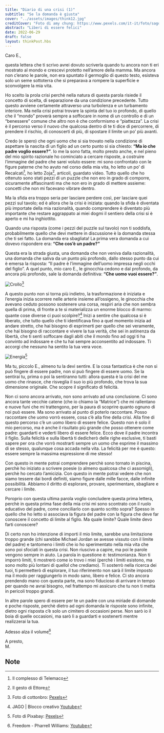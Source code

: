 ```yaml
---
title: "Diario di una crisi (1)"
subtitle: "Se la domanda è giusta"
cover: "../assets/images/think12.jpg"
creditCover: "Foto di amy chung: https://www.pexels.com/it-it/foto/sagoma-di-uccello-in-volo-672802/ on Pexels"
abstract: "Liberi di essere felici"
date: 2022-06-29
draft: false
layout: thinkPost.hbs
---
```


Caro E.,

questa lettera che ti scrivo avrei dovuto scriverla quando tu ancora non ti eri mostrato al mondo e crescevi protetto nell’amore della mamma. Ma ancora non c’erano le parole, non era spuntato il germoglio di questo testo, esisteva solo un seme sottoterra che si preparava a rompere la superficie e sconvolgere la mia vita.  

Ho scelto la prola crisi perchè nella natura di questa parola risiede il concetto di scelta, di separazione da una condizione precedente. Tutto questo avviene certamente attraverso una turbolenza e un turbamento interiore. Ma nella crisi potrai trovare la spinta del tuo io profondo, di quello che il “mondo” proverà sempre a soffocare in nome di un controllo e di un “benessere” comune che altro non è che conformismo e “piattezza”.
La crisi è il percorso verso il nuovo che qualcosa dentro di te ti dice di percorrere, di prendere il rischio, di conoscerti di più, di spostare il limite un po’ più avanti.  

Credo (e spero) che ogni uomo che si sia trovato nella condizione di aspettare la nascita di un figlio ad un certo punto si sia chiesto: **“Ma io che padre voglio essere?”**. Io me la sono fatta, molto presto anche, e nel pieno del mio spirito razionale ho cominciato a cercare risposte, a costruire l’immagine del padre che sarei voluto essere: mi sono confrontato con le figure paterne che ho avuto nel corso della mia vita, ho letto un po’ di Recalcati[^1], ho letto Zoja[^2], articoli, guardato video. Tutto quello che ho ottenuto sono stati pezzi di un puzzle che non ero in grado di comporre, sicuramente affascinanti ma che non ero in grado di mettere assieme: concetti che non mi facevano vibrare dentro.  

Ma la sfida era troppo seria per lasciare perdere così, per lasciare quei pezzi sul tavolo; ed è allora che la crisi è iniziata: quando la sfida è diventata più importate della mia razionalità, quando comprendere è diventato più importante che restare aggrappato ai miei dogmi il sentiero della crisi si è aperto e mi ha inghiottito.  

Quando una risposta (come i pezzi del puzzle sul tavolo) non ti soddisfa, probabilmente quello che devi mettere in discussione è la domanda stessa che ti sei fatto. La domanda era sbagliata!
La prima vera domanda a cui dovevo rispondere era: **“Che cos’è un padre?”**  

Questa era la strada giusta, una domanda che non veniva dalla razionalità, una domanda che saliva da un punto più profondo, dallo stesso punto da cui è emersa la risposta: “Il padre è l’immagine dell’uomo impressa negli occhi del figlio”. A quel punto, mio caro E., le ginocchia cedono e dal profondo, da ancora più profondo, sale la domanda definitiva: **“Che uomo vuoi essere?”**.  

![Crollo](../assets/images/crollo.jpg)[^3]

A questo punto non si torna più indietro, la trasformazione è iniziata e l’energia inizia scorrere nelle arterie insieme all’ossigeno, le ginocchia che avevano ceduto possono sostenere una corsa, respiri aria che non sembra quella di prima, di fronte a te si materializza un enorme blocco di marmo: quante cose diverse ci puoi scolpire?[^4]
Inizi a sentire che qualcosa si è liberato, che tutto quello che ti identificava fino a quel momento inizia ad andare stretto, che hai bisogno di esprimerti per quello che sei veramente, che hai bisogno di raccontare e vivere la tua verità, che sei in astinenza da libertà, che ti senti soffocare dagli abiti che il mondo fino ad oggi ti ha convinto ad indossare e che tu hai sempre acconsentito ad indossare. Ti accorgi che nessuno ha sentito la tua vera voce.  

![Energia](../assets/images/energia.jpg)[^5]  

Ma tu, piccolo E., almeno tu la devi sentire. E la cosa fantastica è che non si può fingere di essere padre, non si può fingere di essere uomo. Se la sentirai tu, prima o poi la sentiranno tutti: allora questa è la crisi del me uomo che rinasce, che risveglia il suo io più profondo, che trova la sua dimensione originale. Che scopre il significato di felicità.  

Non ci sono ancora arrivato, non sono arrivato ad una conclusione. Ci sono ancora tante vecchie catene (che io chiamo la “Matrice”) che mi rallentano e nuove funi che mi trattengono, per la paura di scoprire quanto ognuno di noi può essere.  Ma sono arrivato al punto di poterlo raccontare. Posso raccontare che uomo vorrò essere, cosa c’è alla fine della crisi.
Alla fine di questo percorso c’è un uomo libero di essere felice. Questo non è solo il mio percorso, ma è anche il risultato più grande che posso ottenere come padre: guardarti e vederti libero di essere felice. Ecco dove il padre incontra il figlio.
Sulla felicità e sulla libertà ti dedicherò delle righe esclusive, ti basti sapere per ora che vorrò mostrarti sempre un uomo che esprime il massimo di se stesso, qualunque cosa accada nella vita. La felicità per me è questo: essere sempre la massima espressione di me stesso!  

Con questo in mente potrai comprendere perchè sono tornato in piscina, perchè ho iniziato a scrivere poesie (o almeno qualcosa che ci assomigli), perchè ho cercato l’amicizia. Con questo in mente potrai vedere che non siamo tessere dai bordi definiti, siamo figure dalle mille facce, dalle infinite possibilità. Abbiamo il diritto di esplorare, provare, sperimentare, sbagliare e cercare i limite.  

Poroprio con questa ultima parola voglio concludere questa prima lettera, perchè in questa prima fase della mia crisi mi sono scontrato con il ruolo educativo del padre, come conciliarlo con quanto scritto sopra? Spesso in quello che ho letto si associava la figura del padre con la figura che deve far conoscere il concetto di limite al figlio. Ma quale limite? Quale limite devo farti conoscere?  

Di certo non ho intenzione di importi il mio limite, sarebbe una limitazione troppo grande (chi sarebbe Michael Jordan se avesse vissuto con il limite del padre) e tantomeno i limiti che io ho sperimentato nella mia vita che sono poi sfociati in questa crisi. Non riuscivo a capire, ma poi le parole vengono sempre in aiuto. La parola in questione è: testimonianza.
Non ti imporrò limiti, ti mostrerò come io trovo i miei (perchè i limiti esistono, ma sono molto più lontani di quellol che crediamo). Ti sosterrò nella ricerca dei tuoi, ti permetterò di esplorare, il tuo riferimento non sarà il limite imposto ma il modo per raggiungerlo in modo sano, libero e felice. Ci sto ancora prendendo mano con questa parte, ma sono fiducioso di arrivare in tempo per quando ne avrai bisogno, nel frattempo mi assicuro che tu non ti metta in pericoli troppo grandi.  

In altre parole spero di essere per te un padre con una miriade di domande e poche risposte, perchè dietro ad ogni domanda le risposte sono infinite, dietro ogni risposta c’è solo un cimitero di occasioni perse. Non sarò io il boia di quelle occasioni, ma sarò lì a guardarti e sostenerti mentre realizzerai la tua.  

Adesso alza il volume[^6]

A presto,  
M.

## Note
[^1]: Il complesso di Telemaco
[^2]: Il gesto di Ettore
[^3]: Foto di cottonbro: [Pexels](https://www.pexels.com/it-it/foto/parete-in-legno-grigio-e-nero-4874232/)
[^4]: JAGO | Blocco creativo [Youtube](https://www.youtube.com/watch?v=XaMo_AY6gS0)
[^5]: Foto di Pixabay: [Pexels](https://www.pexels.com/it-it/foto/sezione-bassa-dell-uomo-contro-il-cielo-247851/)
[^6]: Freedom - Pharrell Williams: [Youtube](https://www.youtube.com/watch?v=LlY90lG_Fuw)